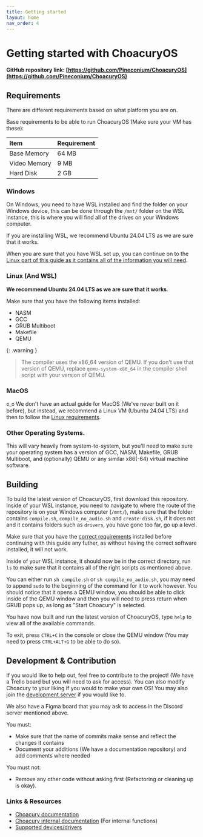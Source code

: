 ```yaml
---
title: Getting started
layout: home
nav_order: 4
---
```


# Getting started with ChoacuryOS

**GitHub repository link: [https://github.com/Pineconium/ChoacuryOS](https://github.com/Pineconium/ChoacuryOS)**

## Requirements
There are different requirements based on what platform you are on.

Base requirements to be able to run ChoacuryOS (Make sure your VM has these):

| Item         | Requirement |
| :----------- | :---------- |
| Base Memory  | 64 MB       |
| Video Memory | 9 MB        |
| Hard Disk    | 2 GB        |

### Windows
On Windows, you need to have WSL installed and find the folder on your Windows device, this can be done through the `/mnt/` folder on the WSL instance, this is where you will find all of the drives on your Windows computer.

If you are installing WSL, we recommend Ubuntu 24.04 LTS as we are sure that it works.

When you are sure that you have WSL set up, you can continue on to the [Linux part of this guide as it contains all of the information you will need](#linux-and-wsl).

### Linux (And WSL)
**We recommend Ubuntu 24.04 LTS as we are sure that it works**.

Make sure that you have the following items installed:
- NASM
- GCC
- GRUB Multiboot
- Makefile
- QEMU

{: .warning }
> The compiler uses the x86_64 version of QEMU. If you don't use that version of QEMU, replace `qemu-system-x86_64` in the compiler shell script with your version of QEMU.

### MacOS
ಠ_ಠ
We don't have an actual guide for MacOS (We've never built on it before), but instead, we recommend a Linux VM (Ubuntu 24.04 LTS) and then to follow the [Linux requirements](#linux-and-wsl).

### Other Operating Systems.
This will vary heavily from system-to-system, but you'll need to make sure your operating system has a version of GCC, NASM, Makefile, GRUB Multiboot, and (optionally) QEMU or any similar x86(-64) virtual machine software.

## Building
To build the latest version of ChoacuryOS, first download this repository.
Inside of your WSL instance, you need to navigate to where the route of the repository is on your Windows computer (`/mnt/`), make sure that the folder contains `compile.sh`, `compile_no_audio.sh` and `create-disk.sh`, if it does not and it contains folders such as `drivers`, you have gone too far, go up a level.

Make sure that you have the [correct requirements](#requirements) installed before continuing with this guide any futher, as without having the correct software installed, it will not work.

Inside of your WSL instance, it should now be in the correct directory, run `ls` to make sure that it contains all of the right scripts as mentioned above.

You can either run `sh compile.sh` or `sh compile_no_audio.sh`, you may need to append `sudo` to the beginning of the command for it to work however.
You should notice that it opens a QEMU window, you should be able to click inside of the QEMU window and then you will need to press return when GRUB pops up, as long as "Start Choacury" is selected.

You have now built and run the latest version of ChoacuryOS, type `help` to view all of the available commands.

To exit, press `CTRL+C` in the console or close the QEMU window (You may need to press `CTRL+ALT+G` to be able to do so).
## Development & Contribution
If you would like to help out, feel free to contribute to the project! (We have a Trello board but you will need to ask for access). You can also modify Choacury to your liking if you would to make your own OS! You may also join the [development server](https://discord.gg/qhgDWrzCvg) if you would like to.

We also have a Figma board that you may ask to access in the Discord server mentioned above.

You must:
- Make sure that the name of commits make sense and reflect the changes it contains
- Document your additions (We have a documentation repository) and add comments where needed

You must not:
- Remove any other code without asking first (Refactoring or cleaning up is okay).

### Links & Resources
- [Choacury documentation](../ChoacuryOS/)
- [Choacury internal documentation](../Kernel/) (For internal functions)
- [Supported devices/drivers](../Kernel/supported)
